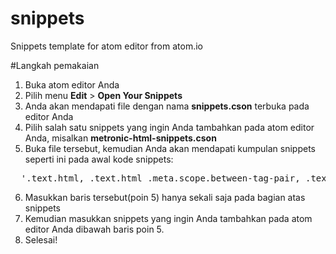 # snippets
Snippets template for atom editor from atom.io

#Langkah pemakaian

1. Buka atom editor Anda
2. Pilih menu <b>Edit</b> > <b>Open Your Snippets</b>
3. Anda akan mendapati file dengan nama <b>snippets.cson</b> terbuka pada editor Anda
4. Pilih salah satu snippets yang ingin Anda tambahkan pada atom editor Anda, misalkan <b>metronic-html-snippets.cson</b>
5. Buka file tersebut, kemudian Anda akan mendapati kumpulan snippets seperti ini pada awal kode snippets:
<pre>
  '.text.html, .text.html .meta.scope.between-tag-pair, .text.html .punctuation.tag.begin':
</pre>
6. Masukkan baris tersebut(poin 5) hanya sekali saja pada bagian atas snippets
7. Kemudian masukkan snippets yang ingin Anda tambahkan pada atom editor Anda dibawah baris poin 5.
8. Selesai!
